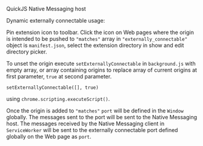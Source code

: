 QuickJS Native Messaging host

Dynamic externally connectable usage: 

Pin extension icon to toolbar. Click the icon on Web pages where the origin is intended to be pushed to `"matches"` array in `"externally_connectable"` object is `manifest.json`, select the extension directory in show and edit directory picker. 

To unset the origin execute `setExternallyConnectable` in `background.js` with empty array, or array containing origins to replace array of current origins at first parameter, `true` at second parameter.
```
setExternallyConnectable([], true)
```

using `chrome.scripting.executeScript()`.

Once the origin is added to `"matches"` `port` will be defined in the `Window` globally. The messages sent to the port will be sent to the Native Messaging host. The messages received by the Native Messaging client in `ServiceWorker` will be sent to the externally connectable port defined globally on the Web page as `port`.
